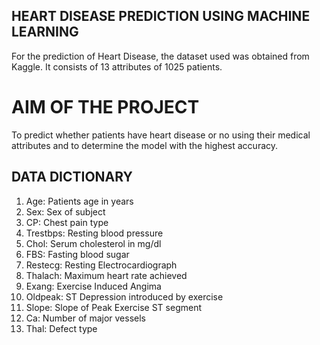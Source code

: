 ## HEART DISEASE PREDICTION USING MACHINE LEARNING
For the prediction of Heart Disease, the dataset used was obtained from Kaggle. 
It consists of 13 attributes of 1025 patients.

# AIM OF THE PROJECT
To predict whether patients have heart disease or no using their medical attributes and to determine the model with the highest accuracy.

## DATA DICTIONARY
1. Age: Patients age in years
2. Sex: Sex of subject
3. CP: Chest pain type
4. Trestbps: Resting blood pressure
5. Chol: Serum cholesterol in mg/dl
6. FBS: Fasting blood sugar
7. Restecg: Resting Electrocardiograph
8. Thalach: Maximum heart rate achieved
9. Exang: Exercise Induced Angima
10. Oldpeak: ST Depression introduced by exercise
11. Slope: Slope of Peak Exercise ST segment
12. Ca: Number of major vessels
13. Thal: Defect type
